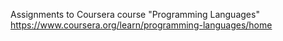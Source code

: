 Assignments to Coursera course "Programming Languages"
https://www.coursera.org/learn/programming-languages/home

